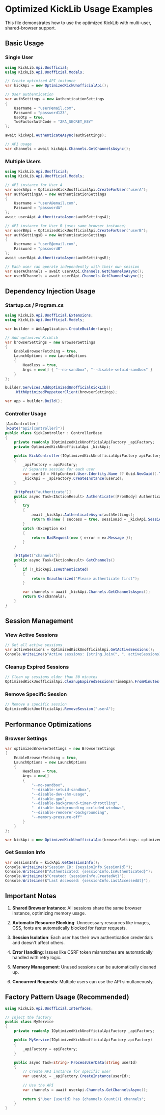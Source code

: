 # Optimized KickLib Usage Examples

This file demonstrates how to use the optimized KickLib with multi-user, shared-browser support.

## Basic Usage

### Single User

```csharp
using KickLib.Api.Unofficial;
using KickLib.Api.Unofficial.Models;

// Create optimized API instance
var kickApi = new OptimizedKickUnofficialApi();

// User authentication
var authSettings = new AuthenticationSettings
{
    Username = "user@email.com",
    Password = "password123",
    UseOtp = true,
    TwoFactorAuthCode = "2FA_SECRET_KEY"
};

await kickApi.AuthenticateAsync(authSettings);

// API usage
var channels = await kickApi.Channels.GetChannelsAsync();
```

### Multiple Users

```csharp
using KickLib.Api.Unofficial;
using KickLib.Api.Unofficial.Models;

// API instance for User A
var userAApi = OptimizedKickUnofficialApi.CreateForUser("userA");
var authSettingsA = new AuthenticationSettings
{
    Username = "userA@email.com",
    Password = "passwordA"
};
await userAApi.AuthenticateAsync(authSettingsA);

// API instance for User B (uses same browser instance)
var userBApi = OptimizedKickUnofficialApi.CreateForUser("userB");
var authSettingsB = new AuthenticationSettings
{
    Username = "userB@email.com",
    Password = "passwordB"
};
await userBApi.AuthenticateAsync(authSettingsB);

// Each user can operate independently with their own session
var userAChannels = await userAApi.Channels.GetChannelsAsync();
var userBChannels = await userBApi.Channels.GetChannelsAsync();
```

## Dependency Injection Usage

### Startup.cs / Program.cs

```csharp
using KickLib.Api.Unofficial.Extensions;
using KickLib.Api.Unofficial.Models;

var builder = WebApplication.CreateBuilder(args);

// Add optimized KickLib
var browserSettings = new BrowserSettings
{
    EnableBrowserFetching = true,
    LaunchOptions = new LaunchOptions
    {
        Headless = true,
        Args = new[] { "--no-sandbox", "--disable-setuid-sandbox" }
    }
};

builder.Services.AddOptimizedUnofficialKickLib()
    .WithOptimizedPuppeteerClient(browserSettings);

var app = builder.Build();
```

### Controller Usage

```csharp
[ApiController]
[Route("api/[controller]")]
public class KickController : ControllerBase
{
    private readonly IOptimizedKickUnofficialApiFactory _apiFactory;
    private OptimizedKickUnofficialApi _kickApi;

    public KickController(IOptimizedKickUnofficialApiFactory apiFactory)
    {
        _apiFactory = apiFactory;
        // Separate session for each user
        var userId = HttpContext.User.Identity.Name ?? Guid.NewGuid().ToString();
        _kickApi = _apiFactory.CreateInstance(userId);
    }

    [HttpPost("authenticate")]
    public async Task<IActionResult> Authenticate([FromBody] AuthenticationSettings authSettings)
    {
        try
        {
            await _kickApi.AuthenticateAsync(authSettings);
            return Ok(new { success = true, sessionId = _kickApi.SessionId });
        }
        catch (Exception ex)
        {
            return BadRequest(new { error = ex.Message });
        }
    }

    [HttpGet("channels")]
    public async Task<IActionResult> GetChannels()
    {
        if (!_kickApi.IsAuthenticated)
        {
            return Unauthorized("Please authenticate first");
        }

        var channels = await _kickApi.Channels.GetChannelsAsync();
        return Ok(channels);
    }
}
```

## Session Management

### View Active Sessions

```csharp
// Get all active sessions
var activeSessions = OptimizedKickUnofficialApi.GetActiveSessions();
Console.WriteLine($"Active sessions: {string.Join(", ", activeSessions)}");
```

### Cleanup Expired Sessions

```csharp
// Clean up sessions older than 30 minutes
OptimizedKickUnofficialApi.CleanupExpiredSessions(TimeSpan.FromMinutes(30));
```

### Remove Specific Session

```csharp
// Remove a specific session
OptimizedKickUnofficialApi.RemoveSession("userA");
```

## Performance Optimizations

### Browser Settings

```csharp
var optimizedBrowserSettings = new BrowserSettings
{
    EnableBrowserFetching = true,
    LaunchOptions = new LaunchOptions
    {
        Headless = true,
        Args = new[]
        {
            "--no-sandbox",
            "--disable-setuid-sandbox",
            "--disable-dev-shm-usage",
            "--disable-gpu",
            "--disable-background-timer-throttling",
            "--disable-backgrounding-occluded-windows",
            "--disable-renderer-backgrounding",
            "--memory-pressure-off"
        }
    }
};

var kickApi = new OptimizedKickUnofficialApi(browserSettings: optimizedBrowserSettings);
```

### Get Session Info

```csharp
var sessionInfo = kickApi.GetSessionInfo();
Console.WriteLine($"Session ID: {sessionInfo.SessionId}");
Console.WriteLine($"Authenticated: {sessionInfo.IsAuthenticated}");
Console.WriteLine($"Created: {sessionInfo.CreatedAt}");
Console.WriteLine($"Last Accessed: {sessionInfo.LastAccessedAt}");
```

## Important Notes

1. **Shared Browser Instance**: All sessions share the same browser instance, optimizing memory usage.

2. **Automatic Resource Blocking**: Unnecessary resources like images, CSS, fonts are automatically blocked for faster requests.

3. **Session Isolation**: Each user has their own authentication credentials and doesn't affect others.

4. **Error Handling**: Issues like CSRF token mismatches are automatically handled with retry logic.

5. **Memory Management**: Unused sessions can be automatically cleaned up.

6. **Concurrent Requests**: Multiple users can use the API simultaneously.

## Factory Pattern Usage (Recommended)

```csharp
using KickLib.Api.Unofficial.Interfaces;

// Inject the factory
public class MyService
{
    private readonly IOptimizedKickUnofficialApiFactory _apiFactory;

    public MyService(IOptimizedKickUnofficialApiFactory apiFactory)
    {
        _apiFactory = apiFactory;
    }

    public async Task<string> ProcessUserData(string userId)
    {
        // Create API instance for specific user
        var userApi = _apiFactory.CreateInstance(userId);
        
        // Use the API
        var channels = await userApi.Channels.GetChannelsAsync();
        
        return $"User {userId} has {channels.Count()} channels";
    }
}
```

